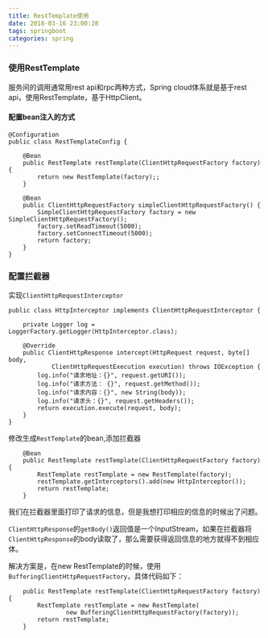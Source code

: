 ```yaml
---
title: RestTemplate使用
date: 2018-03-16 23:00:28
tags: springboot
categories: spring
---
```

### 使用RestTemplate
服务间的调用通常用rest api和rpc两种方式，Spring cloud体系就是基于rest api，使用RestTemplate，基于HttpClient。
#### 配置bean注入的方式
``` 
@Configuration
public class RestTemplateConfig {

    @Bean
    public RestTemplate restTemplate(ClientHttpRequestFactory factory) {
        return new RestTemplate(factory);;
    }

    @Bean
    public ClientHttpRequestFactory simpleClientHttpRequestFactory() {
        SimpleClientHttpRequestFactory factory = new SimpleClientHttpRequestFactory();
        factory.setReadTimeout(5000);
        factory.setConnectTimeout(5000);
        return factory;
    }
}
```

### 配置拦截器

实现`ClientHttpRequestInterceptor`
```
public class HttpInterceptor implements ClientHttpRequestInterceptor {

    private Logger log = LoggerFactory.getLogger(HttpInterceptor.class);

    @Override
    public ClientHttpResponse intercept(HttpRequest request, byte[] body,
            ClientHttpRequestExecution execution) throws IOException {
        log.info("请求地址：{}", request.getURI());
        log.info("请求方法： {}", request.getMethod());
        log.info("请求内容：{}", new String(body));
        log.info("请求头：{}", request.getHeaders());
        return execution.execute(request, body);
    }
}
```
修改生成`RestTemplate`的bean,添加拦截器
```
    @Bean
    public RestTemplate restTemplate(ClientHttpRequestFactory factory) {
        RestTemplate restTemplate = new RestTemplate(factory);
        restTemplate.getInterceptors().add(new HttpInterceptor());
        return restTemplate;
    }
```

我们在拦截器里面打印了请求的信息，但是我想打印相应的信息的时候出了问题。

`ClientHttpResponse`的`getBody()`返回值是一个InputStream，如果在拦截器将`ClientHttpResponse`的body读取了，那么需要获得返回信息的地方就得不到相应体。

解决方案是，在new RestTemplate的时候，使用`BufferingClientHttpRequestFactory`，具体代码如下：
```
    public RestTemplate restTemplate(ClientHttpRequestFactory factory) {
        RestTemplate restTemplate = new RestTemplate(
                new BufferingClientHttpRequestFactory(factory));
        return restTemplate;
    }
```